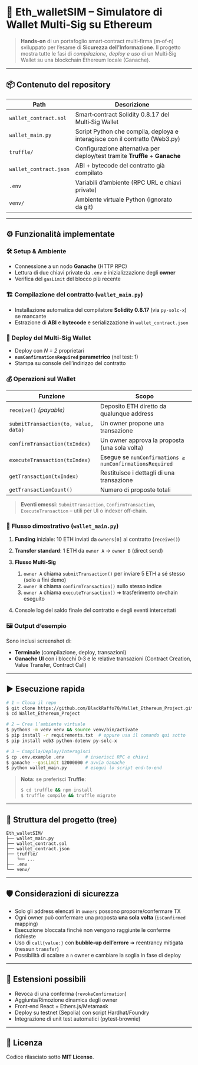 # 🔐 Eth\_walletSIM – Simulatore di Wallet Multi‑Sig su Ethereum

> **Hands‑on** di un portafoglio smart‑contract multi‑firma (m‑of‑n) sviluppato per l’esame di **Sicurezza dell’Informazione**. Il progetto mostra tutte le fasi di *compilazione, deploy e uso* di un Multi‑Sig Wallet su una blockchain Ethereum locale (Ganache).

---

## 📦 Contenuto del repository

| Path                   | Descrizione                                                                  |
| ---------------------- | ---------------------------------------------------------------------------- |
| `wallet_contract.sol`  | Smart‑contract Solidity 0.8.17 del Multi‑Sig Wallet                          |
| `wallet_main.py`       | Script Python che compila, deploya e interagisce con il contratto (Web3.py)  |
| `truffle/`             | Configurazione alternativa per deploy/test tramite **Truffle** + **Ganache** |
| `wallet_contract.json` | ABI + bytecode del contratto già compilato                                   |
| `.env`                 | Variabili d’ambiente (RPC URL e chiavi private)                              |
| `venv/`                | Ambiente virtuale Python (ignorato da git)                                   |

---

## ⚙️ Funzionalità implementate

### 🛠️ Setup & Ambiente

* Connessione a un nodo **Ganache** (HTTP RPC)
* Lettura di due chiavi private da `.env` e inizializzazione degli **owner**
* Verifica del `gasLimit` del blocco più recente

### 🏗️ Compilazione del contratto (`wallet_main.py`)

* Installazione automatica del compilatore **Solidity 0.8.17** (via `py‑solc‑x`) se mancante
* Estrazione di **ABI** e **bytecode** e serializzazione in `wallet_contract.json`

### 🚀 Deploy del Multi‑Sig Wallet

* Deploy con *N = 2* proprietari
* **`numConfirmationsRequired` parametrico** (nel test: 1)
* Stampa su console dell’indirizzo del contratto

### 💰 Operazioni sul Wallet

| Funzione                             | Scopo                                                   |
| ------------------------------------ | ------------------------------------------------------- |
| `receive()` *(payable)*              | Deposito ETH diretto da qualunque address               |
| `submitTransaction(to, value, data)` | Un owner propone una transazione                        |
| `confirmTransaction(txIndex)`        | Un owner approva la proposta (una sola volta)           |
| `executeTransaction(txIndex)`        | Esegue se `numConfirmations ≥ numConfirmationsRequired` |
| `getTransaction(txIndex)`            | Restituisce i dettagli di una transazione               |
| `getTransactionCount()`              | Numero di proposte totali                               |

> **Eventi emessi**: `SubmitTransaction`, `ConfirmTransaction`, `ExecuteTransaction` – utili per UI o indexer off‑chain.

### 🔄 Flusso dimostrativo (`wallet_main.py`)

1. **Funding** iniziale: 10 ETH inviati da `owners[0]` al contratto (`receive()`)
2. **Transfer standard**: 1 ETH da `owner A` → `owner B` (direct send)
3. **Flusso Multi‑Sig**

   1. `owner A` chiama `submitTransaction()` per inviare 5 ETH a sé stesso (solo a fini demo)
   2. `owner B` chiama `confirmTransaction()` sullo stesso indice
   3. `owner A` chiama `executeTransaction()` ➜ trasferimento on‑chain eseguito
4. Console log del saldo finale del contratto e degli eventi intercettati

### 🖼️ Output d’esempio

Sono inclusi screenshot di:

* **Terminale** (compilazione, deploy, transazioni)
* **Ganache UI** con i blocchi 0‑3 e le relative transazioni (Contract Creation, Value Transfer, Contract Call)

---

## ▶️ Esecuzione rapida

```bash
# 1 – Clona il repo
$ git clone https://github.com/BlackRaffo70/Wallet_Ethereum_Project.git
$ cd Wallet_Ethereum_Project

# 2 – Crea l’ambiente virtuale
$ python3 -m venv venv && source venv/bin/activate
$ pip install -r requirements.txt  # oppure usa il comando qui sotto
$ pip install web3 python-dotenv py-solc-x

# 3 – Compila/Deploy/Interagisci
$ cp .env.example .env        # inserisci RPC e chiavi
$ ganache --gasLimit 12000000 # avvia Ganache
$ python wallet_main.py       # esegui lo script end‑to‑end
```

> **Nota:** se preferisci **Truffle**:
>
> ```bash
> $ cd truffle && npm install
> $ truffle compile && truffle migrate
> ```

---

## 📂 Struttura del progetto (tree)

```
Eth_walletSIM/
├── wallet_main.py
├── wallet_contract.sol
├── wallet_contract.json
├── truffle/
│   └── ...
├── .env
└── venv/
```

---

## 🛡️ Considerazioni di sicurezza

* Solo gli address elencati in `owners` possono proporre/confermare TX
* Ogni owner può confermare una proposta **una sola volta** (`isConfirmed` mapping)
* Esecuzione bloccata finché non vengono raggiunte le conferme richieste
* Uso di `call{value:}` con **bubble‑up dell’errore** ➜ reentrancy mitigata (nessun `transfer`) 
* Possibilità di scalare a `n` owner e cambiare la soglia in fase di deploy

---

## 🚀 Estensioni possibili

* Revoca di una conferma (`revokeConfirmation`)
* Aggiunta/Rimozione dinamica degli owner
* Front‑end React + Ethers.js/Metamask
* Deploy su testnet (Sepolia) con script Hardhat/Foundry
* Integrazione di unit test automatici (pytest‑brownie)

---

## 📄 Licenza

Codice rilasciato sotto **MIT License**.

